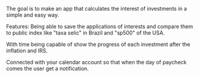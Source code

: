 The goal is to make an app that calculates the interest of investments in a simple and easy way.

Features:
Being able to save the applications of interests and compare them to public index like "taxa selic" in Brazil and "sp500" of the USA.

With time being capable of show the progress of each investment after the inflation and IRS.

Connected with your calendar account so that when the day of paycheck comes the user get a notification.
